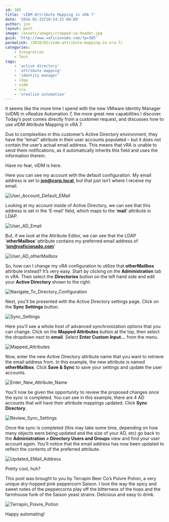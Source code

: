 ```yaml
---
id: 385
title: 'vIDM Attribute Mapping in vRA 7'
date: '2016-02-25T10:54:31-08:00'
author: jon
layout: post
image: /assets/images/cropped-va-header.jpg
guid: 'http://www.vaficionado.com/?p=385'
permalink: /2016/02/vidm-attribute-mapping-in-vra-7/
categories:
    - Integration
    - Tech
tags:
    - 'active directory'
    - 'attribute mapping'
    - 'identity manager'
    - ldap
    - vidm
    - vra
    - 'vrealize automation'
---
```


It seems like the more time I spend with the new VMware Identity Manager (vIDM) in vRealize Automation 7, the more great new capabilities I discover. Today’s post comes directly from a customer request, and discusses how to use vIDM Attribute Mapping in vRA 7.

Due to complexities in this customer’s Active Directory environment, they have the “email” attribute in their user accounts populated – but it does not contain the user’s actual email address. This means that vRA is unable to send them notifications, as it automatically inherits this field and uses the information therein.

Have no fear, vIDM is here.

Here you can see my account with the default configuration. My email address is set to **jon@corp.local**, but that just isn’t where I receive my email.

![User_Account_Default_EMail](/vaficionado/assets/images/2016/02/User_Account_Default_EMail-1024x206.png)

Looking at my account inside of Active Directory, we can see that this address is set in the ‘E-mail’ field, which maps to the ‘**mail**‘ attribute in LDAP.

![User_AD_Email](/vaficionado/assets/images/2016/02/User_AD_Email-767x1024.png)

But, if we look at the Attribute Editor, we can see that the LDAP ‘**otherMailbox**‘ attribute contains my preferred email address of ‘**jon@vaficionado.com**‘

![User_AD_otherMailbox](/vaficionado/assets/images/2016/02/User_AD_otherMailbox-771x1024.png)

So, how can I change my vRA configuration to utilize that **otherMailbox** attribute instead? It’s very easy. Start by clicking on the **Administration** tab in vRA. Then select the **Directories** button on the left hand side and edit your **Active Directory** shown to the right.

![Navigate_To_Directory_Configuration](/vaficionado/assets/images/2016/02/Navigate_To_Directory_Configuration-1024x362.png)

Next, you’ll be presented with the Active Directory settings page. Click on the **Sync Settings** button.

![Sync_Settings](/vaficionado/assets/images/2016/02/Sync_Settings-1024x377.png)

Here you’ll see a whole host of advanced synchronization options that you can change. Click on the **Mapped Attributes** button at the top, then select the dropdown next to **email**. Select **Enter Custom Input…** from the menu.

![Mapped_Attributes](/vaficionado/assets/images/2016/02/Mapped_Attributes-293x300.png)

Now, enter the new Active Directory attribute name that you want to retrieve the email address from. In this example, the new attribute is named **otherMailbox**. Click **Save &amp; Sync** to save your settings and update the user accounts.

![Enter_New_Attribute_Name](/vaficionado/assets/images/2016/02/Enter_New_Attribute_Name-1024x635.png)

You’ll now be given the opportunity to review the proposed changes once the sync is completed. You can see in this example, there are 4 AD accounts that will have their attribute mappings updated. Click **Sync Directory**.

![Review_Sync_Settings](/vaficionado/assets/images/2016/02/Review_Sync_Settings-1024x620.png)

Once the sync is completed (this may take some time, depending on how many objects were being updated and the size of your AD, etc) go back to the **Administration &gt; Directory Users and Groups** view and find your user account again. You’ll notice that the email address has now been updated to reflect the contents of the preferred attribute.

![Updated_EMail_Address](/vaficionado/assets/images/2016/02/Updated_EMail_Address-1024x248.png)

Pretty cool, huh?

This post was brought to you by Terrapin Beer Co’s Poivre Potion, a very unique dry-hopped pink peppercorn Saison. I love the way the spicy and sweet notes of the peppercorns play off the bitterness of the hops and the farmhouse funk of the Saison yeast strains. Delicious and easy to drink.

![Terrapin_Poivre_Potion](/vaficionado/assets/images/2016/02/Terrapin_Poivre_Potion-225x300.jpg)

Happy automating!
